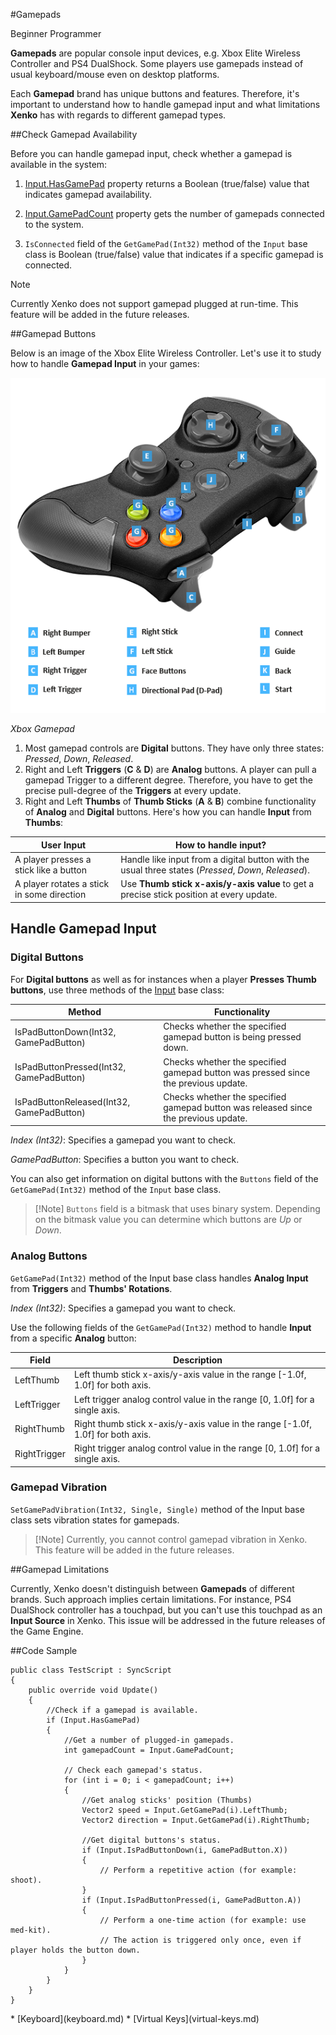 #Gamepads

<span class="label label-doc-level">Beginner</span>
<span class="label label-doc-audience">Programmer</span>

**Gamepads** are popular console input devices, e.g. Xbox Elite Wireless Controller and PS4 DualShock.
Some players use gamepads instead of usual keyboard/mouse even on desktop platforms.

Each **Gamepad** brand has unique buttons and features. Therefore, it's important to understand how to handle gamepad input and what limitations **Xenko** has with regards to different gamepad types.

##Check Gamepad Availability

Before you can handle gamepad input, check whether a gamepad is available in the system:

1. [Input.HasGamePad](xref="SiliconStudio.Xenko.Input.InputManager.HasGamePad") property returns a Boolean (true/false) value that indicates gamepad availability.

2. [Input.GamePadCount](xref="SiliconStudio.Xenko.Input.InputManager.GamePadCount") property gets the number of gamepads connected to the system.

3. ```IsConnected``` field of the ```GetGamePad(Int32)``` method of the ```Input``` base class is Boolean (true/false) value that indicates if a specific gamepad is connected.

> [!Note] 
> Currently Xenko does not support gamepad plugged at run-time. This feature will be added in the future releases.

##Gamepad Buttons

Below is an image of the Xbox Elite Wireless Controller. Let's use it to study how to handle **Gamepad Input** in your games:

![Xbox Gamepad](media/input-gamepad-standard-gamepad.png)

_Xbox Gamepad_

1. Most gamepad controls are **Digital** buttons. They have only three states: _Pressed_, _Down_, _Released_.
2. Right and Left **Triggers** (**C** & **D**) are **Analog** buttons. A player can pull a gamepad Trigger to a different degree. Therefore, you have to get the precise pull-degree of the **Triggers** at every update.
3. Right and Left **Thumbs** of **Thumb Sticks** (**A** & **B**) combine functionality of **Analog** and **Digital** buttons. Here's how you can handle **Input** from **Thumbs**:

|User Input | How to handle input?|
|----|----|
|A player presses a stick like a button | Handle like input from a digital button with the usual three states (_Pressed_, _Down_, _Released_). |
|A player rotates a stick in some direction | Use **Thumb stick x-axis/y-axis value** to get a precise stick position at every update. |

## Handle Gamepad Input

### Digital Buttons

For **Digital buttons** as well as for instances when a player **Presses Thumb buttons**, use three methods of the [Input](xref="SiliconStudio.Xenko.Input.InputManager") base class:

| Method | Functionality |
|----|----|
| IsPadButtonDown(Int32, GamePadButton) | Checks whether the specified gamepad button is being pressed down. |
| IsPadButtonPressed(Int32, GamePadButton) | Checks whether the specified gamepad button was pressed since the previous update. |
| IsPadButtonReleased(Int32, GamePadButton) | Checks whether the specified gamepad button was released since the previous update. |

_Index (Int32)_: Specifies a gamepad you want to check.

_GamePadButton_: Specifies a button you want to check.

You can also get information on digital buttons with the ``Buttons`` field of the ```GetGamePad(Int32)``` method of the ```Input``` base class.

> [!Note] ``Buttons`` field is a bitmask that uses binary system.
> Depending on the bitmask value you can determine which buttons are _Up_ or _Down_.

### Analog Buttons

``GetGamePad(Int32)`` method of the Input base class handles **Analog Input** from **Triggers** and **Thumbs' Rotations**.

_Index (Int32)_: Specifies a gamepad you want to check.

Use the following fields of the ```GetGamePad(Int32)``` method to handle **Input** from a specific **Analog** button:

| Field | Description |
|----|----|
| LeftThumb | Left thumb stick x-axis/y-axis value in the range [-1.0f, 1.0f] for both axis. |
| LeftTrigger | Left trigger analog control value in the range [0, 1.0f] for a single axis. |
| RightThumb | Right thumb stick x-axis/y-axis value in the range [-1.0f, 1.0f] for both axis. |
| RightTrigger | Right trigger analog control value in the range [0, 1.0f] for a single axis. |

### Gamepad Vibration
```SetGamePadVibration(Int32, Single, Single)``` method of the Input base class sets vibration states for gamepads.

> [!Note] Currently, you cannot control gamepad vibration in Xenko.
> This feature will be added in the future releases.

##Gamepad Limitations

Currently, Xenko doesn't distinguish between **Gamepads** of different brands. Such approach implies certain limitations.
For instance, PS4 DualShock controller has a touchpad, but you can't use this touchpad as an **Input Source** in Xenko.
This issue will be addressed in the future releases of the Game Engine.

##Code Sample

```
public class TestScript : SyncScript
{
	public override void Update()
	{   
		//Check if a gamepad is available.
		if (Input.HasGamePad)
		{
			//Get a number of plugged-in gamepads.
			int gamepadCount = Input.GamePadCount;
			
			// Check each gamepad's status.
			for (int i = 0; i < gamepadCount; i++)
			{
				//Get analog sticks' position (Thumbs)
				Vector2 speed = Input.GetGamePad(i).LeftThumb;
				Vector2 direction = Input.GetGamePad(i).RightThumb;

				//Get digital buttons's status.
				if (Input.IsPadButtonDown(i, GamePadButton.X))
				{
					// Perform a repetitive action (for example: shoot).
				}
				if (Input.IsPadButtonPressed(i, GamePadButton.A))
				{
					// Perform a one-time action (for example: use med-kit). 
					// The action is triggered only once, even if player holds the button down.
				}
			}
		}
	}
}
```

<div class="doc-relatedtopics">
* [Keyboard](keyboard.md)
* [Virtual Keys](virtual-keys.md)
</div>
